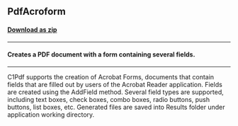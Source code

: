 ## PdfAcroform
#### [Download as zip](https://grapecity.github.io/DownGit/#/home?url=https://github.com/GrapeCity/ComponentOne-Service-Components-Samples/tree/master/Pdf/PdfAcroform)
____
#### Creates a PDF document with a form containing several fields.
____
C1Pdf supports the creation of Acrobat Forms, documents that contain fields that are filled out by users of the Acrobat Reader application.
Fields are created using the AddField method. Several field types are supported, including text boxes, check boxes, combo boxes, radio buttons, push buttons, list boxes, etc.
Generated files are saved into Results folder under application working directory.
